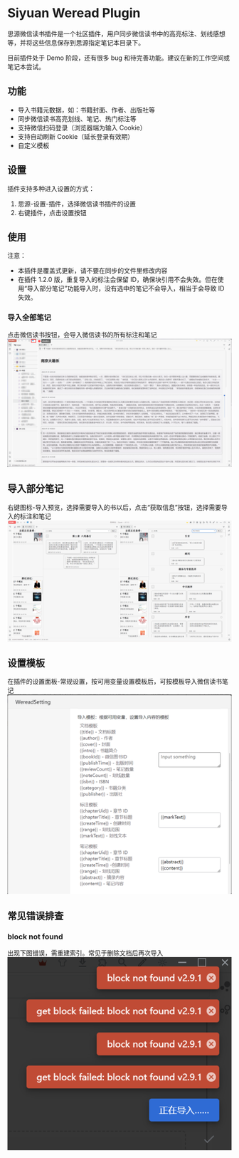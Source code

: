 # Siyuan Weread Plugin

思源微信读书插件是一个社区插件，用户同步微信读书中的高亮标注、划线感想等，并将这些信息保存到思源指定笔记本目录下。

目前插件处于 Demo 阶段，还有很多 bug 和待完善功能。建议在新的工作空间或笔记本尝试。

## 功能

- 导入书籍元数据，如：书籍封面、作者、出版社等
- 同步微信读书高亮划线、笔记、热门标注等
- 支持微信扫码登录（浏览器端为输入 Cookie）
- 支持自动刷新 Cookie（延长登录有效期）
- 自定义模板

## 设置

插件支持多种进入设置的方式：

1. 思源-设置-插件，选择微信读书插件的设置
2. 右键插件，点击设置按钮

## 使用

注意：
- 本插件是覆盖式更新，请不要在同步的文件里修改内容
- 在插件 1.2.0 版，重复导入的标注会保留 ID，确保块引用不会失效。但在使用“导入部分笔记”功能导入时，没有选中的笔记不会导入，相当于会导致 ID 失效。

### 导入全部笔记

点击微信读书按钮，会导入微信读书的所有标注和笔记
![全部导入](./asset/001.png)

## 导入部分笔记

右键图标-导入预览，选择需要导入的书以后，点击“获取信息”按钮，选择需要导入的标注和笔记
![选择导入](./asset/002.png)

## 设置模板

在插件的设置面板-常规设置，按可用变量设置模板后，可按模板导入微信读书笔记
![设置模板](./asset/003.png)

## 常见错误排查

### block not found

出现下图错误，需重建索引。常见于删除文档后再次导入
![block not found](./asset/004.png)